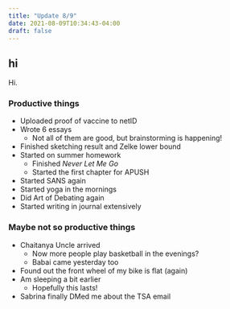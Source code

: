 ```yaml
---
title: "Update 8/9"
date: 2021-08-09T10:34:43-04:00
draft: false
---
```


## hi

Hi.

### Productive things

- Uploaded proof of vaccine to netID
- Wrote 6 essays
    - Not all of them are good, but brainstorming is happening!
- Finished sketching result and Zelke lower bound
- Started on summer homework
    - Finished *Never Let Me Go*
    - Started the first chapter for APUSH
- Started SANS again
- Started yoga in the mornings
- Did Art of Debating again
- Started writing in journal extensively

### Maybe not so productive things

- Chaitanya Uncle arrived
    - Now more people play basketball in the evenings?
    - Babai came yesterday too
- Found out the front wheel of my bike is flat (again)
- Am sleeping a bit earlier
    - Hopefully this lasts!
- Sabrina finally DMed me about the TSA email